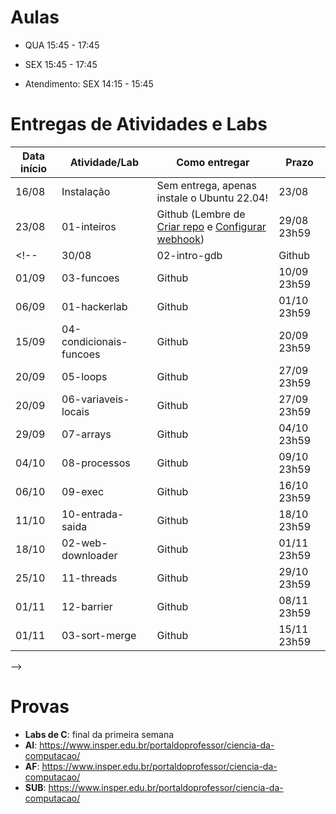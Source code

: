 

# Aulas

* QUA 15:45 - 17:45
* SEX 15:45 - 17:45

* Atendimento: SEX 14:15 - 15:45

# Entregas de Atividades e Labs


| Data início | Atividade/Lab                     | Como entregar                                                         | Prazo              |
|-------------|-----------------------------------|-----------------------------------------------------------------------|--------------------|
| 16/08 | Instalação | Sem entrega, apenas instale o Ubuntu 22.04!| 23/08 |
| 23/08 | 01-inteiros | Github (Lembre de [Criar repo](https://classroom.github.com/a/NUjY7tNw) e [Configurar webhook](https://insper.github.io/SistemasHardwareSoftwareBCC/outros/tutorial_servidor_testes.pdf)) | 29/08 23h59 |\
<!-- | 30/08 | 02-intro-gdb | Github | 03/09 23h59 |
| 01/09 | 03-funcoes | Github | 10/09 23h59 |
| 06/09 | 01-hackerlab | Github | 01/10 23h59 |
| 15/09 | 04-condicionais-funcoes | Github | 20/09 23h59 |
| 20/09 | 05-loops | Github | 27/09 23h59 |
| 20/09 | 06-variaveis-locais | Github | 27/09 23h59 |
| 29/09 | 07-arrays | Github | 04/10 23h59 |
| 04/10 | 08-processos | Github | 09/10 23h59 |
| 06/10 | 09-exec | Github | 16/10 23h59 |
| 11/10 | 10-entrada-saida | Github | 18/10 23h59 |
| 18/10 | 02-web-downloader | Github | 01/11 23h59 |
| 25/10 | 11-threads | Github | 29/10 23h59 |
| 01/11 | 12-barrier | Github | 08/11 23h59 |
| 01/11 | 03-sort-merge | Github | 15/11 23h59 |
 -->


# Provas

- **Labs de C**: final da primeira semana
- **AI**: https://www.insper.edu.br/portaldoprofessor/ciencia-da-computacao/
- **AF**: https://www.insper.edu.br/portaldoprofessor/ciencia-da-computacao/
- **SUB**: https://www.insper.edu.br/portaldoprofessor/ciencia-da-computacao/

